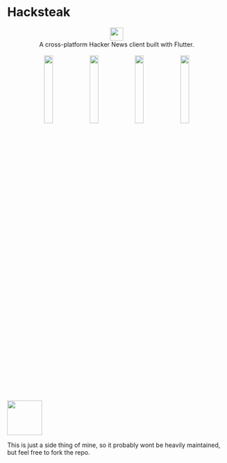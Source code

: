 # Hacksteak 

<p float="left" align="center">
  <img src="https://github.com/NoschdarSindy/Hacksteak/assets/11724784/2e81670b-0258-4e2b-a999-844ac117254e" height="30px" /><br>
A cross-platform Hacker News client built with Flutter.<br><br>
  <img src="https://github.com/NoschdarSindy/Hacksteak/assets/11724784/ca0315c3-cd52-4465-a382-5bf4df8abf86" width="20%" />
  <img src="https://github.com/NoschdarSindy/Hacksteak/assets/11724784/bab12014-723f-4908-9ce1-b92c52168f50" width="20%" /> 
  <img src="https://github.com/NoschdarSindy/Hacksteak/assets/11724784/d0d5171f-5455-4cc1-9abd-b43ca3eaba13" width="20%" />
  <img src="https://github.com/NoschdarSindy/Hacksteak/assets/11724784/e4e0d1c7-059e-4704-a0a4-2607c5b97382" width="20%" />
</p>
<a href="https://play.google.com/store/apps/details?id=app.hacksteak.hacksteak">
<img src="https://play.google.com/intl/en_us/badges/static/images/badges/en_badge_web_generic.png" height=80/>
</a>
<br>

This is just a side thing of mine, so it probably wont be heavily maintained, but feel free to fork the repo.
